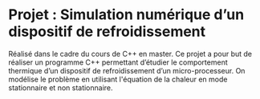 # Projet : Simulation numérique d’un dispositif de refroidissement
Réalisé dans le cadre du cours de C++ en master.
Ce projet a pour but de réaliser un programme C++ permettant d’étudier le comportement
thermique d’un dispositif de refroidissement d’un micro-processeur.
On modélise le problème en utilisant l'équation de la chaleur en mode stationnaire et non stationnaire.
